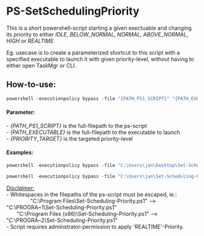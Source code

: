 # PS-SetSchedulingPriority

This is a short powershell-script starting a given exectuable and changing its priority to either *IDLE*, *BELOW_NORMAL*, *NORMAL*, *ABOVE_NORMAL*, *HIGH* or *REALTIME*.

Eg. usecase is to create a parameterized shortcut to this script with a specified executable to launch it with given priority-level, without having to either open TaskMgr or CLI.

## How-to-use:

```powershell 
powershell -executionpolicy bypass -file "{PATH_PS1_SCRIPT}" "{PATH_EXECUTABLE}" "{PRIORITY_TARGET}"
```

#### Parameter:
\- *{PATH_PS1_SCRIPT}* is the full-filepath to the ps-script<br>
\- *{PATH_EXECUTABLE}* is the full-filepath to the executable to launch<br>
\- *{PRIORITY_TARGET}* is the targeted priority-level


#### Examples:

```powershell 
powershell -executionpolicy bypass -file "C:\Users\jan\Desktop\Set-Scheduling-Priority.ps1" "notepad.exe" "high"

powershell -executionpolicy bypass -file "C:\Users\jan\Set-Scheduling-Priority.ps1" "C:\PROGRA~2\Grinding Gear Games\Path of Exile\PathOfExile.exe" "HIGH"
```

<ins>*Disclaimer:*</ins><br>
\- Whitespaces in the filepaths of the ps-script must be escaped, ie.:<br>
&nbsp;&nbsp;&nbsp;&nbsp;&nbsp;&nbsp;   &nbsp;&nbsp;&nbsp;&nbsp;&nbsp;&nbsp;&nbsp;&nbsp;&nbsp;"C:\Program Files\Set-Scheduling-Priority.ps1" --> "C:\PROGRA\~1\\Set-Scheduling-Priority.ps1"<br>
&nbsp;&nbsp;&nbsp;&nbsp;&nbsp;&nbsp;   "C:\Program Files (x86)\Set-Scheduling-Priority.ps1" --> "C:\PROGRA\~2\\Set-Scheduling-Priority.ps1"<br>
\- Script requires adminstrator-permission to apply 'REALTIME'-Priority.

